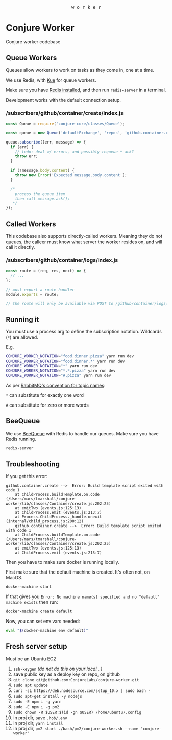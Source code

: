 <p align="center">
  <kbd>w o r k e r</kbd>
</p>

# Conjure Worker

Conjure worker codebase

## Queue Workers

Queues allow workers to work on tasks as they come in, one at a time.

We use Redis, with [Kue](https://github.com/Automattic/kue) for queue workers.

Make sure you have [Redis installed](https://redis.io/topics/quickstart), and then run `redis-server` in a terminal.

Development works with the default connection setup.

### /subscribers/github/container/create/index.js

```js
const Queue = require('conjure-core/classes/Queue');

const queue = new Queue('defaultExchange', 'repos', 'github.container.create');

queue.subscribe((err, message) => {
  if (err) {
    // todo: deal w/ errors, and possibly requeue + ack?
    throw err;
  }

  if (!message.body.content) {
    throw new Error('Expected message.body.content');
  }

  /*
    process the queue item
    then call message.ack();
   */
});
```

## Called Workers

This codebase also supports directly-called workers. Meaning they do not queues, the calleer must know what server the worker resides on, and will call it directly.

### /subscribers/github/container/logs/index.js

```js
const route = (req, res, next) => {
  // ...
};

// must export a route handler
module.exports = route;

// the route will only be available via POST to /github/container/logs/
```

## Running it

You must use a process arg to define the subscription notation. Wildcards (`*`) are allowed.

E.g.

```bash
CONJURE_WORKER_NOTATION="food.dinner.pizza" yarn run dev
CONJURE_WORKER_NOTATION="food.dinner.*" yarn run dev
CONJURE_WORKER_NOTATION="*" yarn run dev
CONJURE_WORKER_NOTATION="*.*.pizza" yarn run dev
CONJURE_WORKER_NOTATION="#.pizza" yarn run dev
```

As per [RabbitMQ's convention for topic names](https://www.rabbitmq.com/tutorials/tutorial-five-python.html):

`*` can substitute for exactly one word

`#` can substitute for zero or more words

## BeeQueue

We use [BeeQueue](https://github.com/bee-queue/bee-queue) with Redis to handle our queues. Make sure you have Redis running.

```sh
redis-server
```

## Troubleshooting

If you get this error:

```
github.container.create -->  Error: Build template script exited with code 1
    at ChildProcess.buildTemplate.on.code (/Users/mars/tmarshall/conjure-worker/lib/classes/Container/create.js:202:25)
    at emitTwo (events.js:125:13)
    at ChildProcess.emit (events.js:213:7)
    at Process.ChildProcess._handle.onexit (internal/child_process.js:200:12)
    github.container.create -->  Error: Build template script exited with code 1
    at ChildProcess.buildTemplate.on.code (/Users/mars/tmarshall/conjure-worker/lib/classes/Container/create.js:202:25)
    at emitTwo (events.js:125:13)
    at ChildProcess.emit (events.js:213:7)
```

Then you have to make sure docker is running locally.

First make sure that the default machine is created. It's often not, on MacOS.

```sh
docker-machine start
```

If that gives you `Error: No machine name(s) specified and no "default" machine exists` then run:

```sh
docker-machine create default
```

Now, you can set env vars needed:

```sh
eval "$(docker-machine env default)"
```

## Fresh server setup

Must be an Ubuntu EC2

1. `ssh-keygen` _(do not do this on your local...)_
2. save public key as a deploy key on repo, on github
3. `git clone git@github.com:ConjureLabs/conjure-worker.git`
4. `sudo apt update`
5. `curl -sL https://deb.nodesource.com/setup_10.x | sudo bash -`
6. `sudo apt-get install -y nodejs`
7. `sudo -E npm i -g yarn`
8. `sudo -E npm i -g pm2`
9. `sudo chown -R $USER:$(id -gn $USER) /home/ubuntu/.config `
10. in proj dir, save `.hob/.env`
11. in proj dir, `yarn install`
12. in proj dir, `pm2 start ./bash/pm2/conjure-worker.sh --name "conjure-worker"`
